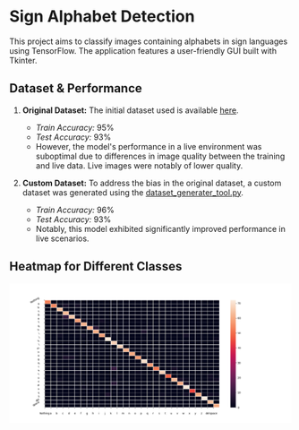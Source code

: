 # Sign Alphabet Detection

This project aims to classify images containing alphabets in sign languages using TensorFlow. The application features a user-friendly GUI built with Tkinter.

## Dataset & Performance

1. **Original Dataset:** The initial dataset used is available [here](https://www.kaggle.com/datasets/grassknoted/asl-alphabet).
   - *Train Accuracy:* 95%
   - *Test Accuracy:* 93%
   - However, the model's performance in a live environment was suboptimal due to differences in image quality between the training and live data. Live images were notably of lower quality.

2. **Custom Dataset:** To address the bias in the original dataset, a custom dataset was generated using the [dataset_generater_tool.py](dataset_generater_tool.py).
   - *Train Accuracy:* 96%
   - *Test Accuracy:* 93%
   - Notably, this model exhibited significantly improved performance in live scenarios.

## Heatmap for Different Classes

![Confusion Matrix Heatmap](images/confusion_matrix.png)

